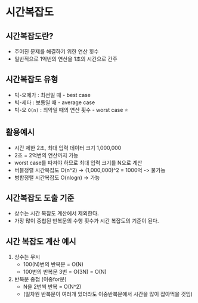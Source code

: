 # 시간복잡도

## 시간복잡도란?
- 주어진 문제를 해결하기 위한 연산 횟수
- 일반적으로 1억번의 연산을 1초의 시간으로 간주

## 시간복잡도 유형
- 빅-오메가 : 최선일 때 - best case
- 빅-세타 : 보통일 때 - average case
- 빅-오 `O(n)` : 최악일 때의 연산 횟수 - worst case ⭐️

## 활용예시
- 시간 제한 2초, 최대 입력 데이터 크기 1,000,000
- 2초 = 2억번의 연산까지 가능
- worst case를 따져야 하므로 최대 입력 크기를 N으로 계산
- 버블정렬 시간복잡도 O(n^2) -> (1,000,000)^2 = 1000억 -> 불가능
- 병합정렬 시간복잡도 O(nlogn) -> 가능

## 시간복잡도 도출 기준
- 상수는 시간 복잡도 계산에서 제외한다.
- 가장 많이 중첩된 반복문의 수행 횟수가 시간 복잡도의 기준이 된다.

## 시간 복잡도 계산 예시
1. 상수는 무시
    - 100(N)번의 반복문 = O(N)
    - 100번의 반복문 3번 = O(3N) = O(N)
2. 반복문 중첩 (이중for문)
   - N을 2번씩 반복 = O(N^2)
   - (일차원 반복문이 여러개 있더라도 이중반복문에서 시간을 많이 잡아먹을 것임)